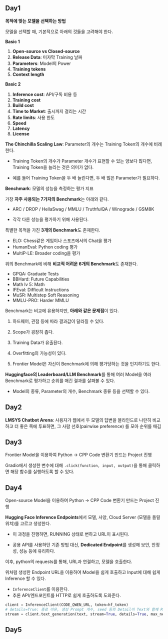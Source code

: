 ## Day1

**목적에 맞는 모델을 선택하는 방법**

모델을 선택할 때, 기본적으로 아래의 것들을 고려해야 한다.

**Basic 1**

1. **Open-source vs Closed-source**
2. **Release Data**: 미자막 Training 날짜
3. **Parameters**: Model의 Power
4. **Training tokens**
5. **Context length**

**Basic 2**

1. **Inference cost**: API/구독 비용 등
2. **Training cost**
3. **Build cost**
4. **Time to Market**: 출시까지 걸리는 시간
5. **Rate limits**: 사용 한도
6. **Speed**
7. **Latency**
8. **License**

**The Chinchilla Scaling Law**: Parameter의 개수는 Training Token의 개수에 비례한다.

- Training Token의 개수가 Parameter 개수가 표현할 수 있는 양보다 많다면, Training Token을 늘리는 것은 의미가 없다.

- 예를 들어 Training Token을 두 배 늘린다면, 두 배 많은 Parameter가 필요하다.

**Benchmark**: 모델의 성능을 측정하는 평가 지표

가장 **자주 사용되는 7가자의 Benchmark**는 아래와 같다.

- ARC / DROP / HellaSwag / MMLU / TruthfulQA / Winograde / GSM8K

- 각각 다른 성능을 평가하기 위해 사용된다.

특별한 목적을 가진 **3개의 Benchmark**도 존재한다.

- ELO: Chess같은 게임이나 스포츠에서의 Chat을 평가
- HumanEval: Python coding 평가
- MultiP-LE: Broader coding을 평가

위의 Benchmark에 비해 **비교적 어려운 6개의 Benchmark**도 존재한다.

- GPQA: Graduate Tests
- BBHard: Future Capabilities
- Math lv 5: Math
- IFEval: Difficult Instructions
- MuSR: Multistep Soft Reasoning
- MMLU-PRO: Harder MMLU

Benchmark는 비교에 유용하지만, **아래와 같은 문제점**이 있다.

1. 하드웨어, 관점 등에 따라 결과값이 달라질 수 있다.

2. Scope가 굉장히 좁다.

3. Training Data가 유출된다.

4. Overfitting의 가능성이 있다.

5. Frontier Model은 자신이 Benchmark에 의해 평가당하는 것을 인지하기도 한다.

**Huggingface의 Leaderboard/LLM Benchmark**를 통해 여러 Model을 여러 Benchmark로 평가하고 순위를 매긴 결과를 살펴볼 수 있다.

- Model의 종류, Parameter의 개수, Benchmark 종류 등을 선택할 수 있다.

## Day2

**LMSYS Chatbot Arena**: 사용자가 웹에서 두 모델의 답변을 블라인드로 나란히 비교하고 더 좋은 쪽에 투표하면, 그 사람 선호(pairwise preference) 를 모아 순위를 매김

## Day3

Frontier Model을 이용하여 Python -> CPP Code 변환기 만드는 Project 진행

Gradio에서 생성한 변수에 대해 `.click(function, input, output)`을 통해 클릭하면 해당 함수를 실행하도록 할 수 있다.

## Day4

Open-source Model을 이용하여 Python -> CPP Code 변환기 만드는 Project 진행

**Hugging Face Inference Endpoints**에서 모델, 사양, Cloud Server (모델을 돌릴 위치)를 고르고 생성한다.
- 이 과정을 진행하면, RUNNING 상태로 변하고 URL이 표시된다.

- 공용 API를 사용하던 기존 방법 대신, **Dedicated Endpoint**를 생성해 보안, 안정성, 성능 등에 유리하다.

이후, python의 requests를 통해, URL과 연결하고, 모델을 호출한다.

위처럼 생성한 Endpoint URL을 이용하여 Model을 쉽게 호출하고 Input에 대해 쉽게 Inference 할 수 있다.

- `InferenceClient`를 이용한다.
- 추론 API/엔드포인트를 HTTP로 쉽게 호출하도록 도와준다.

```python
client = InferenceClient(CODE_QWEN_URL, token=hf_token)
# details=True: 종료 이유, 생성 Prompt 개수, seed 등의 Detail이 Text와 함께 Return 됨
stream = client.text_generation(text, stream=True, details=True, max_new_tokens=3000)
```

## Day5

